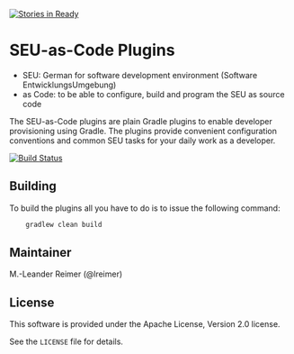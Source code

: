 [![Stories in Ready](https://badge.waffle.io/seu-as-code/seu-as-code.plugins.png?label=ready&title=Ready)](https://waffle.io/seu-as-code/seu-as-code.plugins)
# SEU-as-Code Plugins

  * SEU: German for software development environment (Software EntwicklungsUmgebung)
  * as Code: to be able to configure, build and program the SEU as source code
  
The SEU-as-Code plugins are plain Gradle plugins to enable developer provisioning using Gradle. The plugins provide
convenient configuration conventions and common SEU tasks for your daily work as a developer.

[![Build Status](https://travis-ci.org/seu-as-code/seu-as-code.plugins.svg?branch=master)](https://travis-ci.org/seu-as-code/seu-as-code.plugins)

## Building

To build the plugins all you have to do is to issue the following command:
```groovy
	gradlew clean build
```

## Maintainer

M.-Leander Reimer (@lreimer)

## License

This software is provided under the Apache License, Version 2.0 license.

See the `LICENSE` file for details.
